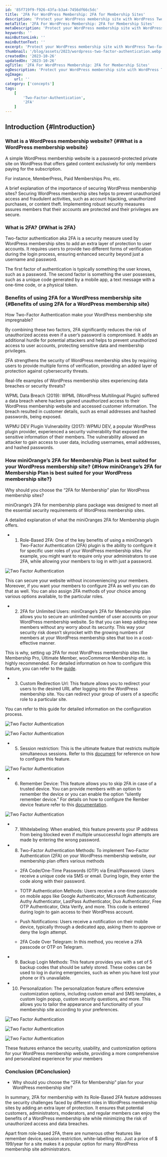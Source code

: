 ```yaml
---
id: '85f719f9-f926-43fa-b3a4-7456df66c5dc'
title: '2FA For WordPress Membership: 2FA for Membership Sites'
description: 'Protect your WordPress membership site with WordPress Two-factor Authentication plugin. Choose 2FA for membership today!'
metaTitle: '2FA For WordPress Membership: 2FA for Membership Sites'
metaDescription: 'Protect your WordPress membership site with WordPress Two-factor Authentication plugin. Choose 2FA for membership today!'
keywords: ''
mainButtonLink: ''
mainButtonText: ''
excerpt: 'Protect your WordPress membership site with WordPress Two-factor Authentication plugin. Choose 2FA for membership today!'
thumbnail: '/blog/assets/2023/wordpress-two-factor-authentication.webp'
createdOn: '2023-10-26'
updatedOn: '2023-10-26'
ogTitle: '2FA For WordPress Membership: 2FA for Membership Sites'
ogDescription: 'Protect your WordPress membership site with WordPress Two-factor Authentication plugin. Choose 2FA for membership today!'
ogImage:
    url: ''
category: ['concepts']
tags:
    [
		'Two-Factor-Authentication',
        '2FA'
    ]
---
```


## Introduction {#Introduction}

 ### What is a WordPress membership website? {#What is a WordPress membership website}

A simple WordPress membership website is a password-protected private site on WordPress that offers gated content exclusively for only members paying for the subscription. 

For instance, MemberPress, Paid Memberships Pro, etc.

A brief explanation of the importance of securing WordPress membership sites?
Securing WordPress membership sites helps to prevent unauthorized access and fraudulent activities, such as account hijacking, unauthorized purchases, or content theft. Implementing robust security measures assures members that their accounts are protected and their privileges are secure.

### What is 2FA? {#What is 2FA}

Two-factor authentication aka 2FA  is a security measure used by WordPress membership sites to add an extra layer of protection to user accounts. It requires users to provide two different forms of verification during the login process, ensuring enhanced security beyond just a username and password.

The first factor of authentication is typically something the user knows, such as a password. The second factor is something the user possesses, such as a unique code generated by a mobile app, a text message with a one-time code, or a physical token.

### Benefits of using 2FA for a WordPress membership site {#Benefits of using 2FA for a WordPress membership site}

How Two-Factor Authentication make your WordPress membership site impregnable?

By combining these two factors, 2FA significantly reduces the risk of unauthorized access even if a user’s password is compromised. It adds an additional hurdle for potential attackers and helps to prevent unauthorized access to user accounts, protecting sensitive data and membership privileges.

2FA strengthens the security of WordPress membership sites by requiring users to provide multiple forms of verification, providing an added layer of protection against cybersecurity threats.

Real-life examples of WordPress membership sites experiencing data breaches or security threats?

WPML Data Breach (2019): WPML (WordPress Multilingual Plugin) suffered a data breach where hackers gained unauthorized access to their WordPress membership website and accessed customer information. The breach resulted in customer details, such as email addresses and hashed passwords, being exposed.

WPMU DEV Plugin Vulnerability (2017): WPMU DEV, a popular WordPress plugin provider, experienced a security vulnerability that exposed the sensitive information of their members. The vulnerability allowed an attacker to gain access to user data, including usernames, email addresses, and hashed passwords.

### How miniOrange’s 2FA for Membership Plan is best suited for your WordPress membership site? {#How miniOrange’s 2FA for Membership Plan is best suited for your WordPress membership site?}
Why should you choose the “2FA for Membership” plan for WordPress membership sites?

miniOrange’s 2FA for membership plans package was designed to meet all the essential security requirements of WordPress membership sites.

A detailed explanation of what the miniOranges 2FA for Membership plugin offers.

- 1. Role-Based 2FA: One of the key benefits of using a miniOrange’s Two-Factor Authentication (2FA) plugin is the ability to configure it for specific user roles of your WordPress membership sites. For example, you might want to require only your administrators to use 2FA, while allowing your members to log in with just a password.

![Two Factor Authentication](https://blog.miniorange.com/wp-content/uploads/sites/19/2023/07/wordpress-two-factor-authentication-role-based-2fa.webp)

This can secure your website without inconveniencing your members. Moreover, if you want your members to configure 2FA as well you can do that as well. You can also assign 2FA methods of your choice among various options available, to the particular roles.

- 2. 2FA for Unlimited Users: miniOrange’s 2FA for Membership plan allows you to secure an unlimited number of user accounts on your WordPress membership website. So that you can keep adding new members without any worry about its security. This way your security risk doesn’t skyrocket with the growing numbers of members at your WordPress membership sites that too in a cost-effective manner.

This is why, setting up 2FA for most WordPress membership sites like Membership Pro, Ultimate Member, wooCommerce Membership etc. is highly recommended. For detailed information on how to configure this feature, you can refer to the [guide](https://plugins.miniorange.com/how-to-enable-role-based-2fa-for-wordpress-two-factor-authentication).

- 3. Custom Redirection Url: This feature allows you to redirect your users to the desired URL after logging into the WordPress membership site. You can redirect your group of users of a specific role to a particular site.

You can refer to this guide for detailed information on the configuration process.

![Two Factor Authentication](https://blog.miniorange.com/wp-content/uploads/sites/19/2023/07/wordpress-two-factor-authentication-custom-redirect-enable.webp)

![Two Factor Authentication](https://blog.miniorange.com/wp-content/uploads/sites/19/2023/07/wordpress-two-factor-authentication-custom-redirect-url.webp)

- 5. Session restriction: This is the ultimate feature that restricts multiple simultaneous sessions. 
Refer to this [document](https://plugins.miniorange.com/prevent-account-sharing-restrict-concurrent-sessions-wordpress-session-restriction) for reference on how to configure this feature.

![Two Factor Authentication](https://blog.miniorange.com/wp-content/uploads/sites/19/2023/07/wordpress-two-factor-authentication-session-restriction.webp)

- 6. Remember Device: This feature allows you to skip 2FA in case of a trusted device. You can provide members with an option to remember the device or you can enable the option “silently remember device.” For details on how to configure the Rember device feature refer to this [documentation](https://plugins.miniorange.com/how-to-set-remember-device-with-two-factor-authentication-2fa).

![Two Factor Authentication](https://blog.miniorange.com/wp-content/uploads/sites/19/2023/07/Wordpress-two-factor-authentication-remember-device.webp)

- 7. Whitelabeling: When enabled, this feature prevents your IP address from being blocked even if multiple unsuccessful login attempts are made by entering the wrong password.

- 8. Two-Factor Authentication Methods: To implement Two-Factor Authentication (2FA) on your WordPress membership website, our membership plan offers various methods

  * 2FA Code/One-Time Passwords (OTP) via Email/Password: Users receive a unique code via SMS or email. During login, they enter the code along with their password.

  * TOTP Authentication Methods: Users receive a one-time passcode on mobile apps like Google Authenticator, Microsoft Authenticator, Authy Authenticator, LastPass Authenticator, Duo Authenticator, Free OTP Authenticator, Okta Verify, and more. This code is entered during login to gain access to their WordPress account.

  * Push Notifications: Users receive a notification on their mobile device, typically through a dedicated app, asking them to approve or deny the login attempt.

  * 2FA Code Over Telegram: In this method, you receive a 2FA passcode or OTP on Telegram.

- 9. Backup Login Methods: This feature provides you with a set of 5 backup codes that should be safely stored. These codes can be used to log in during emergencies, such as when you have lost your phone or it’s unavailable.

- 10.  Personalization: The personalization feature offers extensive customization options, including custom email and SMS templates, a custom login popup, custom security questions, and more. This allows you to tailor the appearance and functionality of your membership site according to your preferences.

![Two Factor Authentication](https://blog.miniorange.com/wp-content/uploads/sites/19/2023/07/wordpress-two-factor-authentication-customize-email-template-for-otp-over-email.webp)

![Two Factor Authentication](https://blog.miniorange.com/wp-content/uploads/sites/19/2023/07/wordpress-two-factor-authentication-customize-email-template-for-email-verification.webp)

![Two Factor Authentication](https://blog.miniorange.com/wp-content/uploads/sites/19/2023/07/wordpress-two-factor-authentication-customize-email-template-for-2fa-reconfiguration.webp)

These features enhance the security, usability, and customization options for your WordPress membership website, providing a more comprehensive and personalized experience for your members 

### Conclusion {#Conclusion}

* Why should you choose the “2FA for Membership” plan for your WordPress membership site?

 In summary, 2FA for membership with its Role-Based 2FA feature addresses the security challenges faced by different roles in WordPress membership sites by adding an extra layer of protection. It ensures that potential customers, administrators, moderators, and regular members can enjoy the benefits of a WordPress membership site while minimizing the risk of unauthorized access and data breaches.

Apart from role-based 2FA, there are numerous other features like remember device, session restriction, white-labelling etc. Just a price of $ 199/year for a site makes it a popular option for many WordPress membership site administrators. 
